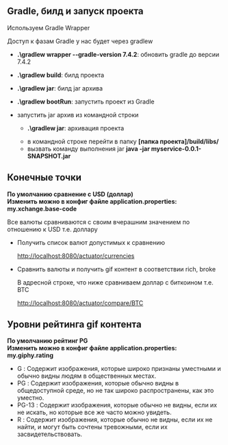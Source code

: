 <h2>Gradle, билд и запуск проекта</h2>
<p>Используем Gradle Wrapper</p>
<p>Доступ к фазам Gradle у нас будет через gradlew</p>
<ul>
         <li><p><b>.\gradlew wrapper --gradle-version 7.4.2</b>: обновить gradle до версии 7.4.2 </p>  </li>
        <li><p><b>.\gradlew build</b>: билд проекта</p></li>
        <li><p><b>.\gradlew jar</b>: билд jar архива </p></li>
        <li><p><b>.\gradlew bootRun</b>: запустить проект из Gradle</p></li>
        <li>
            <p>запустить jar архив из командной строки</p>
            <ul>
                <li><p><b>.\gradlew jar</b>: архивация проекта</p></li>
                <li>в командной строке перейти в папку <b>[папка проекта]/build/libs/</b></li>
                <li>вызвать команду выполнения jar <b>java -jar myservice-0.0.1-SNAPSHOT.jar</b></li>
            </ul>
        </li>
       
</ul>

<h2>Конечные точки</h2>
<b>По умолчанию сравнение с USD (доллар)</b><br>
<b>Изменить можно в конфиг файле application.properties: my.xchange.base-code</b>

<p>Все валюты сравниваются с своим вчерашним значением по отношению к USD т.е. доллару</p>
<ul>
    <li>
        <p>Получить список валют допустимых к сравнению</p>
        <a href="http://localhost:8080/actuator/currencies">http://localhost:8080/actuator/currencies</a>
    </li>
    <li>
        <p>Сравнить валюты и получить gif контент в соответствии rich, broke</p>
        <p>В адресной строке, что ниже сравниваем доллар с биткоином т.е. BTC</p>
        <a href="http://localhost:8080/actuator/compare/BTC">http://localhost:8080/actuator/compare/BTC</a>
  </li>
</ul>


<h2>Уровни рейтинга gif контента</h2>
<b>По умолчанию рейтинг PG</b><br>
<b>Изменить можно в конфиг файле application.properties: my.giphy.rating</b>

<ul>
    <li><span>G</span> : Содержит изображения, которые широко признаны уместными и обычно видны людям в общественных местах.</li>
    <li><span>PG</span> : Содержит изображения, которые обычно видны в общедоступной среде, но не так широко распространены, как это уместно.</li>
    <li><span>PG-13</span> : Содержит изображения, которые обычно не видны, если их не искать, но которые все же часто можно увидеть.</li>
    <li><span>R</span> : Содержит изображения, которые обычно не видны, если их не найти, и могут быть сочтены тревожными, если их засвидетельствовать.</li>
</ul>